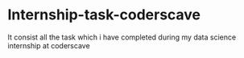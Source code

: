 # Internship-task-coderscave
It consist all the task which i have completed during my data science internship at coderscave
